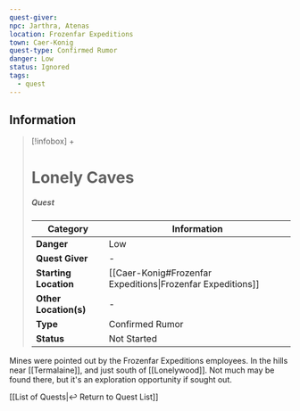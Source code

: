 ```yaml
---
quest-giver: 
npc: Jarthra, Atenas
location: Frozenfar Expeditions
town: Caer-Konig
quest-type: Confirmed Rumor
danger: Low
status: Ignored
tags:
  - quest
---
```


## Information
> [!infobox] +
> # Lonely Caves
> ##### Quest
> | Category | Information |
> | ---- | ---- |
> | **Danger** | Low |
> | **Quest Giver** | - |
> | **Starting Location** | [[Caer-Konig#Frozenfar Expeditions\|Frozenfar Expeditions]] |
> | **Other Location(s)** | - |
> | **Type** | Confirmed Rumor |
> | **Status** | Not Started |

Mines were pointed out by the Frozenfar Expeditions employees. In the hills near [[Termalaine]], and just south of [[Lonelywood]]. Not much may be found there, but it's an exploration opportunity if sought out.


[[List of Quests|↩️ Return to Quest List]]